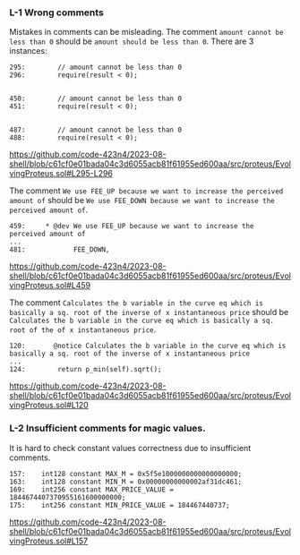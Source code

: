 ### L-1 Wrong comments
Mistakes in comments can be misleading.
The comment `amount cannot be less than 0` should be `amount should be less than 0`. There are 3 instances:
```solidity
295:        // amount cannot be less than 0
296:        require(result < 0);


450:        // amount cannot be less than 0
451:        require(result < 0);


487:        // amount cannot be less than 0
488:        require(result < 0);
```
https://github.com/code-423n4/2023-08-shell/blob/c61cf0e01bada04c3d6055acb81f61955ed600aa/src/proteus/EvolvingProteus.sol#L295-L296


The comment `We use FEE_UP because we want to increase the perceived amount of` should be `We use FEE_DOWN because we want to increase the perceived amount of`.
```solidity
459:     * @dev We use FEE_UP because we want to increase the perceived amount of
...
481:            FEE_DOWN,
```
https://github.com/code-423n4/2023-08-shell/blob/c61cf0e01bada04c3d6055acb81f61955ed600aa/src/proteus/EvolvingProteus.sol#L459


The comment `Calculates the b variable in the curve eq which is basically a sq. root of the inverse of x instantaneous price` should be `Calculates the b variable in the curve eq which is basically a sq. root of the of x instantaneous price`.
```solidity
120:       @notice Calculates the b variable in the curve eq which is basically a sq. root of the inverse of x instantaneous price
...
124:        return p_min(self).sqrt();
```
https://github.com/code-423n4/2023-08-shell/blob/c61cf0e01bada04c3d6055acb81f61955ed600aa/src/proteus/EvolvingProteus.sol#L120


### L-2 Insufficient comments for magic values.
It is hard to check constant values correctness due to insufficient comments.
```solidity
157:    int128 constant MAX_M = 0x5f5e1000000000000000000;
163:    int128 constant MIN_M = 0x00000000000002af31dc461;
169:    int256 constant MAX_PRICE_VALUE = 1844674407370955161600000000;
175:    int256 constant MIN_PRICE_VALUE = 184467440737;
```
https://github.com/code-423n4/2023-08-shell/blob/c61cf0e01bada04c3d6055acb81f61955ed600aa/src/proteus/EvolvingProteus.sol#L157